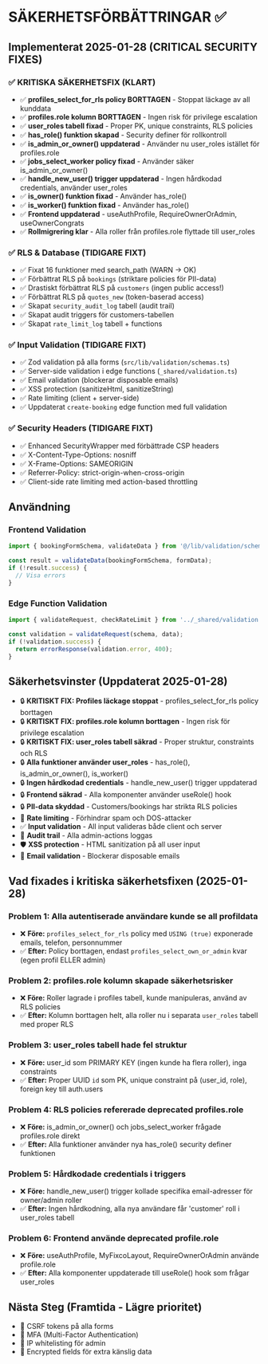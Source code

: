 # SÄKERHETSFÖRBÄTTRINGAR ✅

## Implementerat 2025-01-28 (CRITICAL SECURITY FIXES)

### ✅ **KRITISKA SÄKERHETSFIX (KLART)**
- ✅ **profiles_select_for_rls policy BORTTAGEN** - Stoppat läckage av all kunddata
- ✅ **profiles.role kolumn BORTTAGEN** - Ingen risk för privilege escalation
- ✅ **user_roles tabell fixad** - Proper PK, unique constraints, RLS policies
- ✅ **has_role() funktion skapad** - Security definer för rollkontroll
- ✅ **is_admin_or_owner() uppdaterad** - Använder nu user_roles istället för profiles.role
- ✅ **jobs_select_worker policy fixad** - Använder säker is_admin_or_owner()
- ✅ **handle_new_user() trigger uppdaterad** - Ingen hårdkodad credentials, använder user_roles
- ✅ **is_owner() funktion fixad** - Använder has_role()
- ✅ **is_worker() funktion fixad** - Använder has_role()
- ✅ **Frontend uppdaterad** - useAuthProfile, RequireOwnerOrAdmin, useOwnerCongrats
- ✅ **Rollmigrering klar** - Alla roller från profiles.role flyttade till user_roles

### ✅ **RLS & Database (TIDIGARE FIXT)**
- ✅ Fixat 16 funktioner med search_path (WARN → OK)
- ✅ Förbättrat RLS på `bookings` (striktare policies för PII-data)
- ✅ Drastiskt förbättrat RLS på `customers` (ingen public access!)
- ✅ Förbättrat RLS på `quotes_new` (token-baserad access)
- ✅ Skapat `security_audit_log` tabell (audit trail)
- ✅ Skapat audit triggers för customers-tabellen
- ✅ Skapat `rate_limit_log` tabell + functions

### ✅ **Input Validation (TIDIGARE FIXT)**
- ✅ Zod validation på alla forms (`src/lib/validation/schemas.ts`)
- ✅ Server-side validation i edge functions (`_shared/validation.ts`)
- ✅ Email validation (blockerar disposable emails)
- ✅ XSS protection (sanitizeHtml, sanitizeString)
- ✅ Rate limiting (client + server-side)
- ✅ Uppdaterat `create-booking` edge function med full validation

### ✅ **Security Headers (TIDIGARE FIXT)**
- ✅ Enhanced SecurityWrapper med förbättrade CSP headers
- ✅ X-Content-Type-Options: nosniff
- ✅ X-Frame-Options: SAMEORIGIN
- ✅ Referrer-Policy: strict-origin-when-cross-origin
- ✅ Client-side rate limiting med action-based throttling

## Användning

### Frontend Validation
```typescript
import { bookingFormSchema, validateData } from '@/lib/validation/schemas';

const result = validateData(bookingFormSchema, formData);
if (!result.success) {
  // Visa errors
}
```

### Edge Function Validation
```typescript
import { validateRequest, checkRateLimit } from '../_shared/validation.ts';

const validation = validateRequest(schema, data);
if (!validation.success) {
  return errorResponse(validation.error, 400);
}
```

## Säkerhetsvinster (Uppdaterat 2025-01-28)
- 🔒 **KRITISKT FIX: Profiles läckage stoppat** - profiles_select_for_rls policy borttagen
- 🔒 **KRITISKT FIX: profiles.role kolumn borttagen** - Ingen risk för privilege escalation
- 🔒 **KRITISKT FIX: user_roles tabell säkrad** - Proper struktur, constraints och RLS
- 🔒 **Alla funktioner använder user_roles** - has_role(), is_admin_or_owner(), is_worker()
- 🔒 **Ingen hårdkodad credentials** - handle_new_user() trigger uppdaterad
- 🔒 **Frontend säkrad** - Alla komponenter använder useRole() hook
- 🔒 **PII-data skyddad** - Customers/bookings har strikta RLS policies
- 🚫 **Rate limiting** - Förhindrar spam och DOS-attacker
- ✅ **Input validation** - All input valideras både client och server
- 📝 **Audit trail** - Alla admin-actions loggas
- 🛡️ **XSS protection** - HTML sanitization på all user input
- 📧 **Email validation** - Blockerar disposable emails

## Vad fixades i kritiska säkerhetsfixen (2025-01-28)

### **Problem 1: Alla autentiserade användare kunde se all profildata**
- ❌ **Före:** `profiles_select_for_rls` policy med `USING (true)` exponerade emails, telefon, personnummer
- ✅ **Efter:** Policy borttagen, endast `profiles_select_own_or_admin` kvar (egen profil ELLER admin)

### **Problem 2: profiles.role kolumn skapade säkerhetsrisker**
- ❌ **Före:** Roller lagrade i profiles tabell, kunde manipuleras, använd av RLS policies
- ✅ **Efter:** Kolumn borttagen helt, alla roller nu i separata `user_roles` tabell med proper RLS

### **Problem 3: user_roles tabell hade fel struktur**
- ❌ **Före:** user_id som PRIMARY KEY (ingen kunde ha flera roller), inga constraints
- ✅ **Efter:** Proper UUID `id` som PK, unique constraint på (user_id, role), foreign key till auth.users

### **Problem 4: RLS policies refererade deprecated profiles.role**
- ❌ **Före:** is_admin_or_owner() och jobs_select_worker frågade profiles.role direkt
- ✅ **Efter:** Alla funktioner använder nya has_role() security definer funktionen

### **Problem 5: Hårdkodade credentials i triggers**
- ❌ **Före:** handle_new_user() trigger kollade specifika email-adresser för owner/admin roller
- ✅ **Efter:** Ingen hårdkodning, alla nya användare får 'customer' roll i user_roles tabell

### **Problem 6: Frontend använde deprecated profile.role**
- ❌ **Före:** useAuthProfile, MyFixcoLayout, RequireOwnerOrAdmin använde profile.role
- ✅ **Efter:** Alla komponenter uppdaterade till useRole() hook som frågar user_roles

## Nästa Steg (Framtida - Lägre prioritet)
- 🔴 CSRF tokens på alla forms
- 🔴 MFA (Multi-Factor Authentication)
- 🔴 IP whitelisting för admin
- 🔴 Encrypted fields för extra känslig data